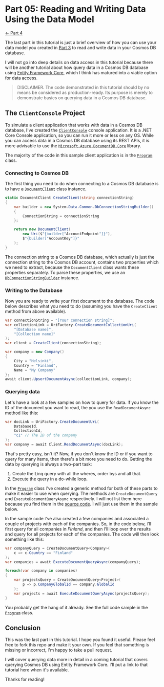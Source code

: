 # Part 05: Reading and Writing Data Using the Data Model

[<- Part 4](Part04-readme.md)

The last part in this tutorial is just a brief overview of how you can use your data model you created in [Part 3](Part03-readme.md) to read and write data in your Cosmos DB database.

I will not go into deep details on data access in this tutorial because there will be another tutorial about how query data in a Cosmos DB database using [Entity Framework Core](https://docs.microsoft.com/en-us/ef/core/), which I think has matured into a viable option for data access.

> DISCLAIMER. The code demonstrated in this tutorial should by no means be considered as production-ready. Its purpose is merely to demonstrate basics on querying data in a Cosmos DB database.

## The `ClientConsole` Project
To simulate a client application that works with data in a Cosmos DB database, I've created the [`ClientConsole`](ClientConsole/ClientConsole.csproj) console application. It is a .NET Core Console application, so you can run it more or less on any OS. While you can access data in a Cosmos DB database using its REST APIs, it is more advisable to use the [`Microsoft.Azure.DocumentDB.Core`](https://www.nuget.org/packages/Microsoft.Azure.DocumentDB.Core/) library.

The majority of the code in this sample client application is in the [`Program`](ClientConsole/Program.cs) class.

### Connecting to Cosmos DB
The first thing you need to do when connecting to a Cosmos DB database is to have a [`DocumentClient`](https://docs.microsoft.com/en-us/dotnet/api/microsoft.azure.documents.client.documentclient) class instance.

``` C#
static DocumentClient CreateClient(string connectionString)
{
    var builder = new System.Data.Common.DbConnectionStringBuilder()
    {
        ConnectionString = connectionString
    };

    return new DocumentClient(
        new Uri($"{builder["AccountEndpoint"]}"), 
        $"{builder["AccountKey"]}"
    );
}
```

The connection string to a Cosmos DB database, which actually is just the connection string to the Cosmos DB account, contains two properties which we need to extract, because the `DocumentClient` class wants these properties separately. To parse these properties, we use an [`DbConnectionStringBuilder`](https://docs.microsoft.com/en-us/dotnet/api/system.data.common.dbconnectionstringbuilder?view=netcore-2.1) instance.

### Writing to the Database
Now you are ready to write your first document to the database. The code below describes what you need to do (assuming you have the `CreateClient` method from above available).

``` C#
var connectionString = "[Your connection string]";
var collectionLink = UriFactory.CreateDocumentCollectionUri(
    "[Database name]",
    "[Collection name]"
);
var client = CreateClient(connectionString);

var company = new Company()
{
    City = "Helsinki",
    Country = "Finland",
    Name = "My Company"
};
await client.UpsertDocumentAsync(collectionLink, company);
```

### Querying data
Let's have a look at a few samples on how to query for data. If you know the ID of the document you want to read, the you use the `ReadDocumentAsync` method like this:

``` C#
var docLink = UriFactory.CreateDocumentUri(
    DatabaseId, 
    CollectionId, 
    "c1" // The ID of the company
);
var company = await Client.ReadDocumentAsync(docLink);
```

That's pretty easy, isn't it? Now, if you don't know the ID or if you want to query for many items, then there's a bit more you need to do. Getting the data by querying is always a two-part task:

1. Create the Linq query with all the wheres, order bys and all that.
2. Execute the query in a do-while loop.

In the [`Program`](ClientConsole/Program.cs) class I've created a generic method for both of these parts to make it easier to use when querying. The methods are `CreateDocumentQuery` and `ExecuteDocumentQueryAsync` respectively. I will not list them here because you find them in the [source code](ClientConsole/Program.cs). I will just use them in the sample below.

In the sample code I've also created a few companies and associated a couple of projects with each of the companies. So, in the code below, I'll first query for all companies in *Finland*, and then I'll loop over the results and query for all projects for each of the companies. The code will then look something like this:

``` C#
var companyQuery = CreateDocumentQuery<Company>(
    c => c.Country == "Finland"
);
var companies = await ExecuteDocumentQueryAsync(companyQuery);

foreach(var company in companies)
{
    var projectsQuery = CreateDocumentQuery<Project>(
        p => p.CompanyGlobalId == company.GlobalId
    );
    var projects = await ExecuteDocumentQueryAsync(projectsQuery);
}
```

You probably get the hang of it already. See the full code sample in the [`Program`](ClientConsole/Program.cs) class.

## Conclusion
This was the last part in this tutorial. I hope you found it useful. Please feel free to fork this repo and make it your own. If you feel that something is missing or incorrect, I'm happy to take a pull request.

I will cover querying data more in detail in a coming tutorial that covers querying Cosmos DB using Entity Framework Core. I'll put a link to that tutorial here when it's available.

Thanks for reading!